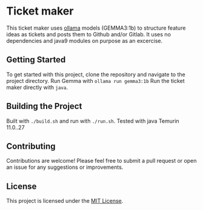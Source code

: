 # Ticket maker
This ticket maker uses [ollama](https://ollama.com/) models (GEMMA3:1b) to structure feature ideas as tickets and posts them to Github and/or Gitlab. 
It uses no dependencies and java9 modules on purpose as an excercise.

## Getting Started
To get started with this project, clone the repository and navigate to the project directory. 
Run Gemma with `ollama run gemma3:1b`
Run the ticket maker directly with `java`.

## Building the Project
Built with `./build.sh` and run with `./run.sh`. Tested with java Temurin 11.0..27

## Contributing
Contributions are welcome! Please feel free to submit a pull request or open an issue for any suggestions or improvements.

## License
This project is licensed under the [MIT License](https://spdx.org/licenses/MIT.html).
